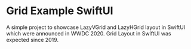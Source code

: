 # Grid Example SwiftUI

A simple project to showcase LazyVGrid and LazyHGrid layout in SwiftUI which were announced in WWDC 2020. Grid Layout in SwiftUI was expected since 2019.
